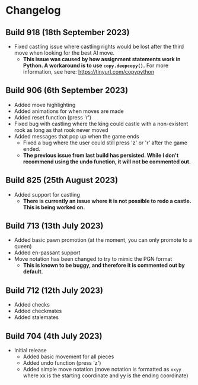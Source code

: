 # Changelog

## Build 918 (18th September 2023)
- Fixed castling issue where castling rights would be lost after the third move when looking for the best AI move.
  - **This issue was caused by how assignment statements work in Python. A workaround is to use `copy.deepcopy()`.** For more information, see here: https://tinyurl.com/copypython

## Build 906 (6th September 2023)
- Added move highlighting
- Added animations for when moves are made
- Added reset function (press 'r')
- Fixed bug with castling where the king could castle with a non-existent rook as long as that rook never moved
- Added messages that pop up when the game ends
  - Fixed a bug where the user could still press 'z' or 'r' after the game ended.
  - **The previous issue from last build has persisted. While I don't recommend using the undo function, it will not be commented out.**

## Build 825 (25th August 2023)
- Added support for castling
  - **There is currently an issue where it is not possible to redo a castle. This is being worked on.**

## Build 713 (13th July 2023)
- Added basic pawn promotion (at the moment, you can only promote to a queen)
- Added en-passant support
- Move notation has been changed to try to mimic the PGN format
  - **This is known to be buggy, and therefore it is commented out by default.**

## Build 712 (12th July 2023)
- Added checks
- Added checkmates
- Added stalemates

## Build 704 (4th July 2023)
- Initial release
  - Added basic movement for all pieces
  - Added undo function (press 'z')
  - Added simple move notation (move notation is formatted as `xxyy` where xx is the starting coordinate and yy is the ending coordinate)
